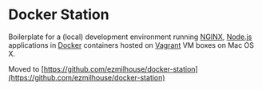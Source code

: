 Docker Station
======
Boilerplate for a (local) development environment running [NGINX](http://nginx.org/), [Node.js](http://nodejs.org/) applications in [Docker](https://www.docker.com/) containers hosted on [Vagrant](https://www.vagrantup.com/) VM boxes on Mac OS X.

Moved to [https://github.com/ezmilhouse/docker-station](https://github.com/ezmilhouse/docker-station)

